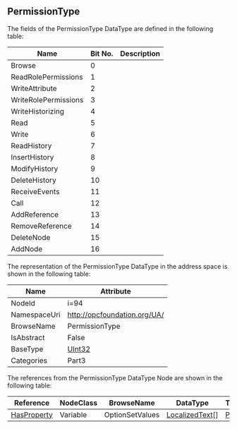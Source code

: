 <!-- datatype -->
## PermissionType
  
<!-- end of description -->
The fields of the PermissionType DataType are defined in the following table:  

|Name|Bit No.| Description|
|---|---|---|
|Browse|0||
|ReadRolePermissions|1||
|WriteAttribute|2||
|WriteRolePermissions|3||
|WriteHistorizing|4||
|Read|5||
|Write|6||
|ReadHistory|7||
|InsertHistory|8||
|ModifyHistory|9||
|DeleteHistory|10||
|ReceiveEvents|11||
|Call|12||
|AddReference|13||
|RemoveReference|14||
|DeleteNode|15||
|AddNode|16||

The representation of the PermissionType DataType in the address space is shown in the following table:  

|Name|Attribute|
|---|---|
|NodeId|i=94|
|NamespaceUri|http://opcfoundation.org/UA/|
|BrowseName|PermissionType|
|IsAbstract|False|
|BaseType|[UInt32](../../../Part3/DataTypes/UInt32/readme.md)|
|Categories|Part3|

The references from the PermissionType DataType Node are shown in the following table:  

|Reference|NodeClass|BrowseName|DataType|TypeDefinition|ModellingRule|
|---|---|---|---|---|---|
|[HasProperty](../../../Part3/ReferenceTypes/HasProperty/readme.md)|Variable|OptionSetValues|[LocalizedText](../../../Part3/DataTypes/LocalizedText/readme.md)[]|[PropertyType](../../Part5/VariableTypes/PropertyType/readme.md)|[Mandatory](../../Objects/Mandatory/readme.md)|

